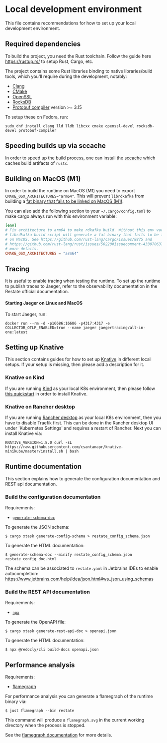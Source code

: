 # Local development environment

This file contains recommendations for how to set up your local development environment.

## Required dependencies

To build the project, you need the Rust toolchain. Follow the guide here https://rustup.rs/ to setup Rust, Cargo, etc.

The project contains some Rust libraries binding to native libraries/build tools, which you'll require during the development, notably:

* [Clang](https://clang.llvm.org/)
* [CMake](https://cmake.org/)
* [OpenSSL](https://www.openssl.org/)
* [RocksDB](http://rocksdb.org/)
* [Protobuf compiler](https://grpc.io/docs/protoc-installation/) version >= 3.15

To setup these on Fedora, run:

```
sudo dnf install clang lld lldb libcxx cmake openssl-devel rocksdb-devel protobuf-compiler
```

## Speeding builds up via sccache

In order to speed up the build process, one can install the [sccache](https://github.com/mozilla/sccache) which caches build artifacts of `rustc`.

## Building on MacOS (M1)

In order to build the runtime on MacOS (M1) you need to export `CMAKE_OSX_ARCHITECTURES="arm64"`.
This will prevent `librdkafka` from building a [fat binary that fails to be linked on MacOS (M1)](https://github.com/rust-lang/cargo/issues/8875).

You can also add the following section to your `~/.cargo/config.toml` to make cargo always run with this environment variable:

```toml
[env]
# Fix architecture to arm64 to make rdkafka build. Without this env var, the
# librdkafka build script will generate a fat binary that fails to be linked
# on MacOS. See https://github.com/rust-lang/cargo/issues/8875 and
# https://github.com/rust-lang/rust/issues/50220#issuecomment-433070637 for
# more details.
CMAKE_OSX_ARCHITECTURES = "arm64"
```

## Tracing

It is useful to enable tracing when testing the runtime. 
To set up the runtime to publish traces to Jaeger, refer to the observability documentation in the Restate official documentation.

#### Starting Jaeger on Linux and MacOS

To start Jaeger, run:

```shell
docker run --rm -d -p16686:16686 -p4317:4317 -e COLLECTOR_OTLP_ENABLED=true --name jaeger jaegertracing/all-in-one:latest
```

## Setting up Knative

This section contains guides for how to set up [Knative](https://knative.dev/) in different local setups.
If your setup is missing, then please add a description for it.

### Knative on Kind

If you are running [Kind](https://kind.sigs.k8s.io/docs/user/quick-start/) as your local K8s environment, then please follow [this quickstart](https://knative.dev/docs/install/quickstart-install/) in order to install Knative.

### Knative on Rancher desktop

If you are running [Rancher desktop](https://rancherdesktop.io/) as your local K8s environment, then you have to disable Traefik first. 
This can be done in the Rancher desktop UI under 'Kubernetes Settings' and requires a restart of Rancher.
Next you can install Knative via:

```shell
KNATIVE_VERSION=1.8.0 curl -sL https://raw.githubusercontent.com/csantanapr/knative-minikube/master/install.sh | bash
```

## Runtime documentation

This section explains how to generate the configuration documentation and REST api documentation.

### Build the configuration documentation

Requirements:

* [`generate-schema-doc`](https://github.com/coveooss/json-schema-for-humans#installation)

To generate the JSON schema:

```shell
$ cargo xtask generate-config-schema > restate_config_schema.json 
```

To generate the HTML documentation:

```shell
$ generate-schema-doc --minify restate_config_schema.json restate_config_doc.html 
```

The schema can be associated to `restate.yaml` in Jetbrains IDEs to enable autocompletion: https://www.jetbrains.com/help/idea/json.html#ws_json_using_schemas

### Build the REST API documentation

Requirements:

* [`npx`](https://www.npmjs.com/package/npx)

To generate the OpenAPI file:

```shell
$ cargo xtask generate-rest-api-doc > openapi.json
```

To generate the HTML documentation:

```shell
$ npx @redocly/cli build-docs openapi.json
```

## Performance analysis

Requirements:

* [flamegraph](https://github.com/flamegraph-rs/flamegraph#installation)

For performance analysis you can generate a flamegraph of the runtime binary via:

```shell
$ just flamegraph --bin restate
```

This command will produce a `flamegraph.svg` in the current working directory when the process is stopped.

See the [flamegraph documentation](https://github.com/flamegraph-rs/flamegraph#usage) for more details.
